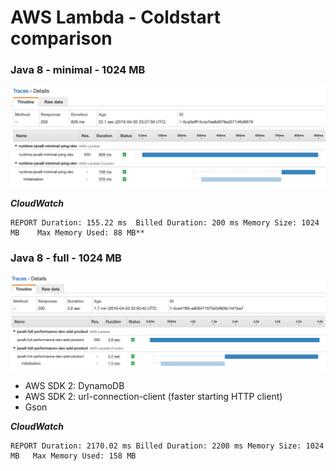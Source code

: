 # AWS Lambda - Coldstart comparison

### Java 8 - minimal - 1024 MB
![Java 8 - minimal ](./images/java8-minimal-xray.png)

**_CloudWatch_**
```
REPORT Duration: 155.22 ms	Billed Duration: 200 ms Memory Size: 1024 MB	Max Memory Used: 88 MB**
```

### Java 8 - full - 1024 MB

![Java 8 - minimal ](./images/java8-full-xray.png)

- AWS SDK 2: DynamoDB
- AWS SDK 2: url-connection-client (faster starting HTTP client)
- Gson

**_CloudWatch_**

```
REPORT Duration: 2170.02 ms	Billed Duration: 2200 ms Memory Size: 1024 MB	Max Memory Used: 158 MB	
```

